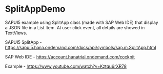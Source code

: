 # SplitAppDemo

SAPUI5 example using SplitApp class (made with SAP Web IDE) that display a JSON file in a List Item. At user click event, all details are showed in TextViews.

SAPUI5 SplitApp - https://sapui5.hana.ondemand.com/docs/api/symbols/sap.m.SplitApp.html

SAP Web IDE - https://account.hanatrial.ondemand.com/cockpit

Example - https://www.youtube.com/watch?v=Kztqu6rXR78

